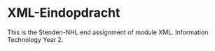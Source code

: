 # XML-Eindopdracht

This is the Stenden-NHL end assignment of module XML.
Information Technology Year 2.

